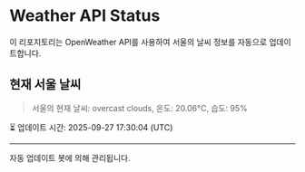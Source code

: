 
# Weather API Status

이 리포지토리는 OpenWeather API를 사용하여 서울의 날씨 정보를 자동으로 업데이트합니다.

## 현재 서울 날씨
> 서울의 현재 날씨: overcast clouds, 온도: 20.06°C, 습도: 95%

⏳ 업데이트 시간: 2025-09-27 17:30:04 (UTC)

---
자동 업데이트 봇에 의해 관리됩니다.
